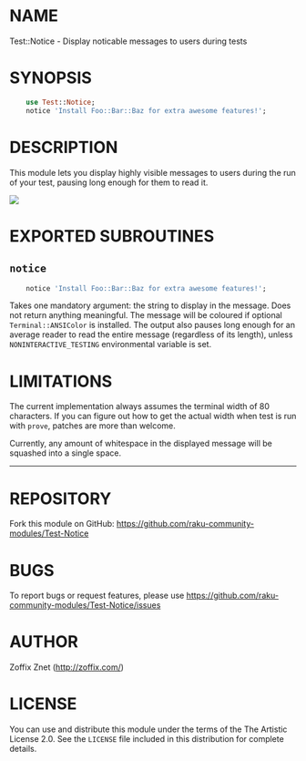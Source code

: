 # NAME

Test::Notice - Display noticable messages to users during tests

# SYNOPSIS

```raku
    use Test::Notice;
    notice 'Install Foo::Bar::Baz for extra awesome features!';
```

# DESCRIPTION

This module lets you display highly visible messages to users during
the run of your test, pausing long enough for them to read it.

![](sample.png)

# EXPORTED SUBROUTINES

## `notice`

```raku
    notice 'Install Foo::Bar::Baz for extra awesome features!';
```

Takes one mandatory argument: the string to display in the message.
Does not return anything meaningful. The message will be coloured if optional
`Terminal::ANSIColor` is installed. The output also pauses long enough
for an average reader to read the entire message (regardless of its length),
unless `NONINTERACTIVE_TESTING` environmental variable is set.

# LIMITATIONS

The current implementation always assumes the terminal width of 80 characters.
If you can figure out how to get the actual width when test is run with
`prove`, patches are more than welcome.

Currently, any amount of whitespace in the displayed message will be squashed
into a single space.

---

# REPOSITORY

Fork this module on GitHub:
https://github.com/raku-community-modules/Test-Notice

# BUGS

To report bugs or request features, please use
https://github.com/raku-community-modules/Test-Notice/issues

# AUTHOR

Zoffix Znet (http://zoffix.com/)

# LICENSE

You can use and distribute this module under the terms of the
The Artistic License 2.0. See the `LICENSE` file included in this
distribution for complete details.
